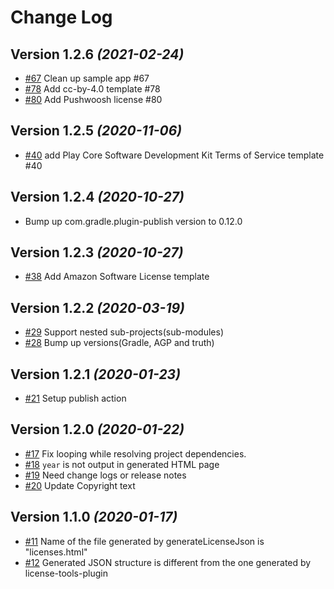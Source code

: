 Change Log
==========

Version 1.2.6 *(2021-02-24)*
----------------------------
- [#67](https://github.com/cookpad/LicenseToolsPlugin/pull/67) Clean up sample app #67
- [#78](https://github.com/cookpad/LicenseToolsPlugin/pull/78) Add cc-by-4.0 template #78
- [#80](https://github.com/cookpad/LicenseToolsPlugin/pull/80) Add Pushwoosh license #80

Version 1.2.5 *(2020-11-06)*
----------------------------

- [#40](https://github.com/cookpad/LicenseToolsPlugin/pull/40) add Play Core Software Development Kit Terms of Service template #40

Version 1.2.4 *(2020-10-27)*
----------------------------

-  Bump up com.gradle.plugin-publish version to 0.12.0

Version 1.2.3 *(2020-10-27)*
----------------------------

- [#38](https://github.com/cookpad/LicenseToolsPlugin/pull/38) Add Amazon Software License template

Version 1.2.2 *(2020-03-19)*
----------------------------

- [#29](https://github.com/cookpad/LicenseToolsPlugin/pull/29) Support nested sub-projects(sub-modules)
- [#28](https://github.com/cookpad/LicenseToolsPlugin/pull/28) Bump up versions(Gradle, AGP and truth)

Version 1.2.1 *(2020-01-23)*
----------------------------

- [#21](https://github.com/cookpad/LicenseToolsPlugin/issues/21) Setup publish action

Version 1.2.0 *(2020-01-22)*
----------------------------

- [#17](https://github.com/cookpad/LicenseToolsPlugin/issues/17) Fix looping while resolving project dependencies.
- [#18](https://github.com/cookpad/LicenseToolsPlugin/issues/18) `year` is not output in generated HTML page
- [#19](https://github.com/cookpad/LicenseToolsPlugin/issues/19) Need change logs or release notes
- [#20](https://github.com/cookpad/LicenseToolsPlugin/issues/20) Update Copyright text

Version 1.1.0 *(2020-01-17)*
----------------------------

- [#11](https://github.com/cookpad/LicenseToolsPlugin/issues/11) Name of the file generated by generateLicenseJson is "licenses.html"
- [#12](https://github.com/cookpad/LicenseToolsPlugin/issues/12) Generated JSON structure is different from the one generated by license-tools-plugin
